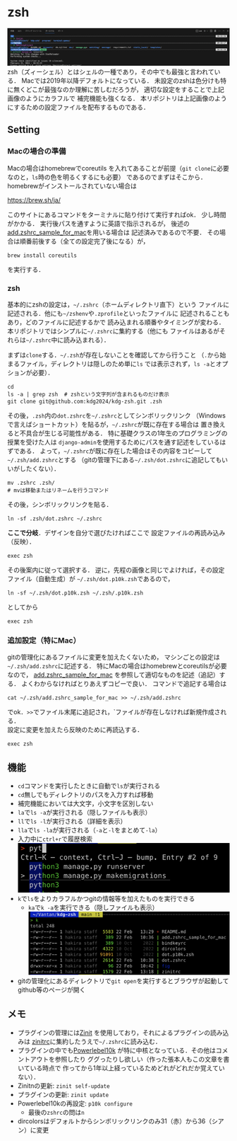 # zsh
![](fig/screen1.png)
zsh（ズィーシェル）とはシェルの一種であり，その中でも最強と言われている．
Macでは2019年以降デフォルトになっている．
未設定のzshは色分けも特に無くどこが最強なのか理解に苦しむだろうが，
適切な設定をすることで上記画像のようにカラフルで
補完機能も強くなる．
本リポジトリは上記画像のようにするための設定ファイルを配布するものである．
## Setting
### Macの場合の準備
Macの場合はhomebrewでcoreutils
を入れてあることが前提（`git clone`に必要なのと，`ls`時の色を明るくするにも必要）
であるのでまずはそこから．homebrewがインストールされていない場合は

https://brew.sh/ja/

このサイトにあるコマンドをターミナルに貼り付けて実行すればok．
少し時間がかかる．
実行後パスを通すように英語で指示されるが，
後述の[add.zshrc_sample_for_mac](add.zshrc_sample_for_mac)を用いる場合は
記述済みであるので不要．
その場合は順番前後する（全ての設定完了後になる）が，
```
brew install coreutils
```
を実行する．
### zsh
基本的にzshの設定は，`~/.zshrc`（ホームディレクトリ直下）という
ファイルに記述される．他にも`~/zshenv`や`.zprofile`といったファイルに
記述されることもあり，どのファイルに記述するかで
読み込まれる順番やタイミングが変わる．
本リポジトリではシンプルに`~/.zshrc`に集約する（他にも
ファイルはあるがそれらは`~/.zshrc`中に読み込まれる）．

まずは`clone`する．`~/.zsh`が存在しないことを確認してから行うこと
（`.`から始まるファイル，ディレクトリは隠しのため単に`ls`
では表示されず，`ls -a`とオプションが必要）．
```
cd
ls -a | grep zsh  # zshという文字列が含まれるものだけ表示
git clone git@github.com:kdg2024/kdg-zsh.git .zsh
```
その後，`.zsh`内の`dot.zshrc`を`~/.zshrc`としてシンボリックリンク
（Windowsで言えばショートカット）を貼るが，`~/.zshrc`が既に存在する場合は
置き換えると不具合が生じる可能性がある．
特に基礎クラスの1年生のプログラミングの授業を受けた人は
`django-admin`を使用するためにパスを通す記述をしているはずである．
よって，`~/.zshrc`が既に存在した場合はその内容をコピーして
`~/.zsh/add.zshrc`とする
（gitの管理下にある`~/.zsh/dot.zshrc`に追記してもいいがしたくない）．
```
mv .zshrc .zsh/
# mvは移動またはリネームを行うコマンド
```
その後，シンボリックリンクを貼る．
```
ln -sf .zsh/dot.zshrc ~/.zshrc
```
**ここで分岐**．デザインを自分で選びたければここで
設定ファイルの再読み込み（反映）．
```
exec zsh
```
その後案内に従って選択する．
逆に，先程の画像と同じでよければ，その設定ファイル（自動生成）が
`~/.zsh/dot.p10k.zsh`であるので，
```
ln -sf ~/.zsh/dot.p10k.zsh ~/.zsh/.p10k.zsh
```
としてから
```
exec zsh
```
### 追加設定（特にMac）
gitの管理化にあるファイルに変更を加えたくないため，
マシンごとの設定は`~/.zsh/add.zshrc`に記述する．
特にMacの場合はhomebrewとcoreutilsが必要なので，
[add.zshrc_sample_for_mac](add.zshrc_sample_for_mac)
を参照して適切なものを記述（追記）する．
よくわからなければとりあえずコピーで良い．
コマンドで追記する場合は
```
cat ~/.zsh/add.zshrc_sample_for_mac >> ~/.zsh/add.zshrc
```
でok．`>>`でファイル末尾に追記され，`ファイルが存在しなければ新規作成される．  
設定に変更を加えたら反映のために再読込する．
```
exec zsh
```
## 機能
- `cd`コマンドを実行したときに自動で`ls`が実行される
- `cd`無しでもディレクトリのパスを入力すれば移動
- 補完機能においては大文字，小文字を区別しない
- `la`で`ls -a`が実行される（隠しファイルも表示）
- `ll`で`ls -l`が実行される（詳細を表示）
- `lla`で`ls -la`が実行される（`-a`と`-l`をまとめて`-la`）
- 入力中に`ctrl+r`で履歴検索
![](fig/screen2_hist.png)
- `k`で`ls`をよりカラフルかつgitの情報等を加えたものを実行できる
  - `ka`で`k -a`を実行できる（隠しファイルも表示）
![](fig/screen3_k.png)
- gitの管理化にあるディレクトリで`git open`を実行するとブラウザが起動してgithub等のページが開く

## メモ
- プラグインの管理には[Zinit](https://github.com/zdharma-continuum/zinit)
を使用しており，それによるプラグインの読み込みは
[zinitrc](zinitrc)に集約したうえで`~/.zshrc`に読み込む．
- プラグインの中でも[Powerlebel10k](https://github.com/romkatv/powerlevel10k)
が特に中核となっている．その他はコメントアウトを参照したり
ググったりし欲しい（作った張本人もこの文章を書いている時点で
作ってから1年以上経っているためどれがどれだか覚えていない）．
- Zinitnの更新: `zinit self-update`
- プラグインの更新: `zinit update`
- Powerlebel10kの再設定: `p10k configure`
  - 最後の`zshrc`の問は`n`
- dircolorsはデフォルトからシンボリックリンクのみ31（赤）から36（シアン）に変更

